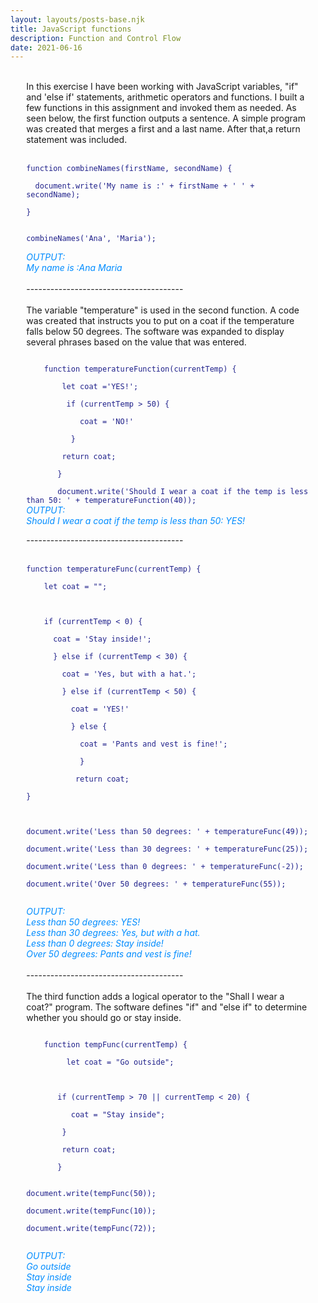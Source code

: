 ```yaml
---
layout: layouts/posts-base.njk
title: JavaScript functions
description: Function and Control Flow
date: 2021-06-16
---
```

<div style="margin:0 5%;">
<p><br/>
In this exercise I have been working with JavaScript variables, "if" and 'else if' statements, arithmetic operators and functions.
I built a few functions in this assignment and invoked them as needed.
As seen below, the first function outputs a sentence. 
A simple program was created that merges a first and a last name. After that,a return statement was included.
<br/><br/>
<code style="color: rgb(31, 32, 138)">
function combineNames(firstName, secondName) { <br/>
  document.write('My name is :' + firstName + ' ' + secondName); <br/>
}<br/>
<p>combineNames('Ana', 'Maria');<br/> </code>
  <br/>
<em style="color: rgb(0, 140, 255);">OUTPUT:<br/>
My name is :Ana Maria </em>
<br/><br/>---------------------------------------<br/><br/>
The variable &quot;temperature&quot; is used in the second function. A code was created that instructs you to put on a coat if the temperature falls below 50 degrees. The software was expanded to display several phrases based on the value that was entered.</p>
<code style="color: rgb(31, 32, 138);">
    function temperatureFunction(currentTemp) {<br/>
    &nbsp;&nbsp;  let coat ='YES!';<br/>
    &nbsp;&nbsp;&nbsp;  if (currentTemp > 50) {<br/>
      &nbsp;&nbsp;    coat = 'NO!'<br/>
      &nbsp;&nbsp;  }<br/>
      &nbsp; return coat;<br/>
      &nbsp;}<br/>
      &nbsp;document.write('Should I wear a coat if the temp is less than 50: ' + temperatureFunction(40));
</code>
<em style="color: rgb(0, 140, 255);">OUTPUT: <br/>Should I wear a coat if the temp is less than 50: YES!</em>
<p>---------------------------------------<br/><br/>
<code style="color: rgb(31, 32, 138)">
function temperatureFunc(currentTemp) {<br/>
  &nbsp;&nbsp;let coat = &quot;&quot;;<br/>
  &nbsp;&nbsp;<br/>
  &nbsp;&nbsp;if (currentTemp &lt; 0) {<br/>
    &nbsp;&nbsp;coat = 'Stay inside!';<br/>
    &nbsp;&nbsp;} else if (currentTemp &lt; 30) {<br/>
      &nbsp;&nbsp;coat = 'Yes, but with a hat.';<br/>
      &nbsp;&nbsp;} else if (currentTemp &lt; 50) {<br/>
        &nbsp;&nbsp;coat = 'YES!'<br/>
        &nbsp;&nbsp;} else {<br/>
          &nbsp;&nbsp;coat = 'Pants and vest is fine!';<br/>
          &nbsp;&nbsp;}<br/>
          &nbsp;return coat;<br/>
}<br/>
<br/>
document.write('Less than 50 degrees: ' + temperatureFunc(49));<br/>
document.write('Less than 30 degrees: ' + temperatureFunc(25));<br/>
document.write('Less than 0 degrees: ' + temperatureFunc(-2));<br/>
document.write('Over 50 degrees: ' + temperatureFunc(55));<br/> </code></p>
<p><em style="color: rgb(0, 140, 255);">OUTPUT: <br/>
Less than 50 degrees: YES! <br/>
Less than 30 degrees: Yes, but with a hat.<br/>
Less than 0 degrees: Stay inside!<br/>
Over 50 degrees: Pants and vest is fine!<br/>
</em>
<br/>---------------------------------------<br/><br/>
The third function adds a logical operator to the &quot;Shall I wear a coat?&quot; program. The software defines &quot;if&quot; and &quot;else if&quot; to determine whether you should go or stay inside.</p>
<code style="color: rgb(31, 32, 138)">
  &nbsp;&nbsp;function tempFunc(currentTemp) {<br/>
    &nbsp;&nbsp;&nbsp;  let coat = "Go outside";<br/>
  <br/>
  &nbsp;&nbsp;&nbsp;  if (currentTemp > 70 || currentTemp < 20) {<br/>
    &nbsp;&nbsp;&nbsp;   coat = "Stay inside";<br/>
    &nbsp;&nbsp;  }<br/>
    &nbsp;&nbsp;  return coat;<br/>
    &nbsp; &nbsp;}<br/>
<p>document.write(tempFunc(50));<br/>
document.write(tempFunc(10));<br/>
document.write(tempFunc(72));<br/>
</code></p>
<p><em style="color: rgb(0, 140, 255);">OUTPUT: <br/>
Go outside<br/>
Stay inside<br/>
Stay inside<br/>
</em></p>
</p>
</div>